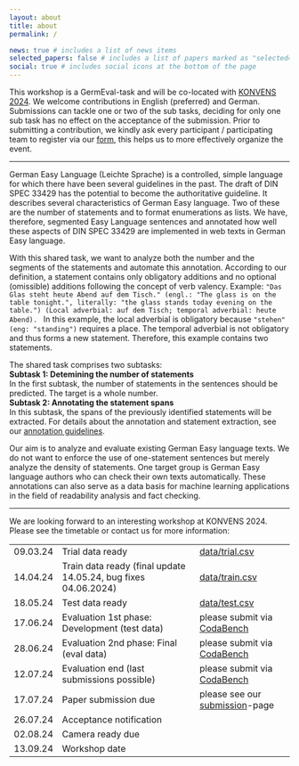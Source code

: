 ```yaml
---
layout: about
title: about
permalink: /

news: true # includes a list of news items
selected_papers: false # includes a list of papers marked as "selected={true}"
social: true # includes social icons at the bottom of the page
---
```


This workshop is a GermEval-task and will be co-located with [KONVENS 2024](https://konvens-2024.univie.ac.at/). We welcome contributions in English (preferred) and German. Submissions can tackle one or two of the sub tasks, deciding for only one sub task has no effect on the acceptance of the submission. Prior to submitting a contribution, we kindly ask every participant / participating team to register via our [form](https://docs.google.com/forms/d/e/1FAIpQLSeD7W4jvrw0PKufz44NA4KgP-cSlHCl5hofBtvBoR30oc4krg/viewform?usp=sf_link), this helps us to more effectively organize the event.

---

German Easy Language (Leichte Sprache) is a controlled, simple language for which there have been several guidelines in the past. The draft of DIN SPEC 33429 has the potential to become the authoritative guideline. It describes several characteristics of German Easy language. Two of these are the number of statements and to format enumerations as lists. We have, therefore, segmented Easy Language sentences and annotated how well these aspects of DIN SPEC 33429 are implemented in web texts in German Easy language. 

With this shared task, we want to analyze both the number and the segments of the statements and automate this annotation. According to our definition, a statement contains only obligatory additions and no optional (omissible) additions following the concept of verb valency.
Example: 
`"Das Glas steht heute Abend auf dem Tisch." (engl.: "The glass is on the table tonight.", literally: "the glass stands today evening on the table.") (Local adverbial: auf dem Tisch; temporal adverbial: heute Abend). `
In this example, the local adverbial is obligatory because `"stehen" (eng: "standing")` requires a place. The temporal adverbial is not obligatory and thus forms a new statement. Therefore, this example contains two statements.

The shared task comprises two subtasks:  
**Subtask 1: Detemining the number of statements**  
In the first subtask, the number of statements in the sentences should be predicted. The target is a whole number.  
**Subtask 2: Annotating the statement spans**  
In this subtask, the spans of the previously identified statements will be extracted. For details about the annotation and statement extraction, see our [annotation guidelines](https://german-easy-to-read.github.io/statements/annotations/). 

Our aim is to analyze and evaluate existing German Easy language texts. We do not want to enforce the use of one-statement sentences but merely analyze the density of statements. One target group is German Easy language authors who can check their own texts automatically. These annotations can also serve as a data basis for machine learning applications in the field of readability analysis and fact checking.


---

We are looking forward to an interesting workshop at KONVENS 2024. Please see the timetable or contact us for more information:

|           |                      |                                                                                                |
|-----------|----------------------|----------------------------------------------------------------------------------------------- |
|09.03.24 | Trial data ready       | [data/trial.csv](https://github.com/german-easy-to-read/statements/blob/master/data/trial.csv) |
|14.04.24 | Train data ready (final update 14.05.24, bug fixes 04.06.2024) | [data/train.csv](https://github.com/german-easy-to-read/statements/blob/master/data/train.csv) |
|18.05.24 | Test data ready      | [data/test.csv](https://github.com/german-easy-to-read/statements/blob/master/data/test.csv) |
|17.06.24 | Evaluation 1st phase: Development (test data)     | please submit via [CodaBench](https://www.codabench.org/competitions/3244) | 
|28.06.24 | Evaluation 2nd phase: Final (eval data)       |please submit via [CodaBench](https://www.codabench.org/competitions/3244) |
|12.07.24 | Evaluation end (last submissions possible)       | please submit via [CodaBench](https://www.codabench.org/competitions/3244)|
|17.07.24 | Paper submission due | please see our [submission](https://german-easy-to-read.github.io/statements/submission/)-page | 
|26.07.24 | Acceptance notification | |
|02.08.24 | Camera ready due     | |
|13.09.24 | Workshop date        | |
